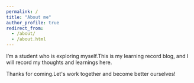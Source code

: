 ```yaml
---
permalink: /
title: "About me"
author_profile: true
redirect_from: 
  - /about/
  - /about.html
---
```


I’m a student who is exploring myself.This is my learning record blog, and I will record my thoughts and learnings here.

Thanks for coming.Let's work together and become better ourselves!
